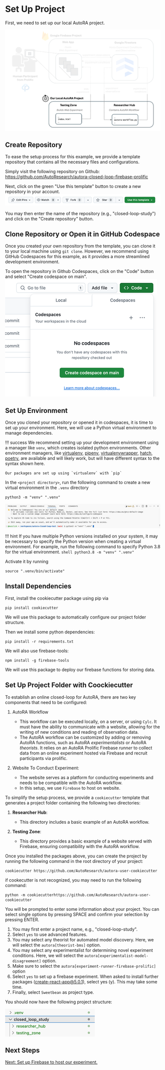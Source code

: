 # Set Up Project

First, we need to set up our local AutoRA project.

![Setup](../img/system_project.png)

## Create Repository
To ease the setup process for this example, we provide a template repository that contains all the necessary files and configurations. 

Simply visit the following repository on Github: https://github.com/AutoResearch/autora-closed-loop-firebase-prolific

Next, click on the green "Use this template" button to create a new repository in your account.
![use_template.png](../img/use_template.png)

You may then enter the name of the repository (e.g., "closed-loop-study") and click on the "Create repository" button.

## Clone Repository or Open it in GitHub Codespace

Once you created your own repository from the template, you can clone it to your local machine using ``git clone``. However, we recommend using GitHub Codespaces for this example, as it provides a more streamlined development environment.

To open the repository in Github Codespaces, click on the "Code" button and select "Create codespace on main".
![open_codespace.png](../img/open_codespace.png)

## Set Up Environment

Once you cloned your repository or opened it in codespaces, it is time to set up your environment. Here, we will use a Python virtual environment to manage dependencies.

!!! success
    We recommend setting up your development environment using a manager like `venv`, which creates isolated python 
    environments. Other environment managers, like 
    [virtualenv](https://virtualenv.pypa.io/en/latest/),
    [pipenv](https://pipenv.pypa.io/en/latest/),
    [virtualenvwrapper](https://virtualenvwrapper.readthedocs.io/en/latest/), 
    [hatch](https://hatch.pypa.io/latest/), 
    [poetry](https://python-poetry.org), 
    are available and will likely work, but will have different syntax to the syntax shown here. 

    Our packages are set up using `virtualenv` with `pip`  

In the `<project directory>`, run the following command to create a new virtual environment in the `.venv` directory

```shell
python3 -m "venv" ".venv" 
```
![venv.png](../img/venv.png)

!!! hint
    If you have multiple Python versions installed on your system, it may be necessary to specify the Python version when creating a virtual environment. For example, run the following command to specify Python 3.8 for the virtual environment. 
    ```shell
    python3.8 -m "venv" ".venv" 
    ```

Activate it by running
```shell
source ".venv/bin/activate"
```

## Install Dependencies

First, install the cookiecutter package using pip via

```shell
pip install cookiecutter
```

We will use this package to automatically configure our project folder structure. 

Then we install some python dependencies:
```shell
pip install -r requirements.txt
```

We  will also use firebase-tools:
```shell
npm install -g firebase-tools
```

We will use this package to deploy our firebase functions for storing data.

## Set Up Project Folder with Coockiecutter

To establish an online closed-loop for AutoRA, there are two key components that need to be configured:

1. AutoRA Workflow
    - This workflow can be executed locally, on a server, or using `Cylc`. It must have the ability to communicate with a website, allowing for the writing of new conditions and reading of observation data.
    - The AutoRA workflow can be customized by adding or removing AutoRA functions, such as AutoRA *experimentalists* or AutoRA *theorists*. It relies on an AutoRA Prolific Firebase *runner* to collect data from an online experiment hosted via Firebase and recruit participants via prolific.

2. Website To Conduct Experiment:
    - The website serves as a platform for conducting experiments and needs to be compatible with the AutoRA workflow.
    - In this setup, we use `Firebase` to host on website.

To simplify the setup process, we provide a `cookiecutter` template that generates a project folder containing the following two directories:

1. **Researcher Hub**:
    - This directory includes a basic example of an AutoRA workflow.

2. **Testing Zone**:
    - This directory provides a basic example of a website served with Firebase, ensuring compatibility with the AutoRA workflow.

Once you installed the packages above, you can create the project by running the following command in the root directory of your project:

```shell
cookiecutter https://github.com/AutoResearch/autora-user-cookiecutter
```

if cookecutter is not recognized, you may need to run the following command:

```shell
python -m cookiecutterhttps://github.com/AutoResearch/autora-user-cookiecutter
```

You will be prompted to enter some information about your project. You can select single options by pressing SPACE and confirm your selection by pressing ENTER.

1. You may first enter a project name, e.g., "closed-loop-study".
2. Select ``yes`` to use advanced features.
3. You may select any theorist for automated model discovery. Here, we will select the ``autora[theorist-bms]`` option.
4. You may select any experimentalist for determining novel experiment conditions. Here, we will select the ``autora[experimentalist-model-disagreement]`` option.
5. Make sure to select the ``autora[experiment-runner-firebase-prolific]`` option
6. Select ``yes`` to set up a firebase experiment. When asked to install further packages (create-react-app@5.0.1), select yes (y). This may take some time.
7. Finally, select ``Sweetbean`` as project type.

You should now have the following project structure:

![project_structure.png](../img/project_structure.png)

## Next Steps

[Next: Set up Firebase to host our experiment.](firebase.md)


